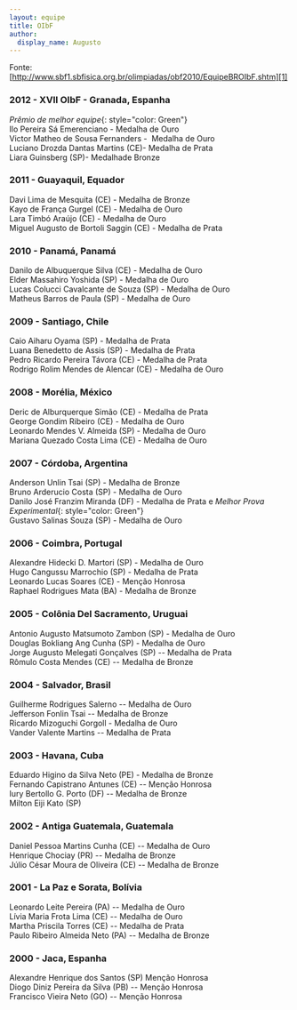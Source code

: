 ```yaml
---  
layout: equipe  
title: OIbF  
author:  
  display_name: Augusto  
---    
```

 Fonte:[http://www.sbf1.sbfisica.org.br/olimpiadas/obf2010/EquipeBROIbF.shtm][1]  

### 2012 - XVII OIbF - Granada, Espanha  
*Prêmio de melhor equipe*{: style="color: Green"}  
Ilo Pereira Sá Emerenciano - Medalha de Ouro  
Victor Matheo de Sousa Fernanders -  Medalha de Ouro  
Luciano Drozda Dantas Martins (CE)- Medalha de Prata  
Liara Guinsberg (SP)- Medalhade Bronze  

### 2011 - Guayaquil, Equador  
Davi Lima de Mesquita (CE) - Medalha de Bronze  
Kayo de França Gurgel (CE) - Medalha de Ouro  
Lara Timbó Araújo (CE) - Medalha de Ouro  
Miguel Augusto de Bortoli Saggin (CE) - Medalha de Prata  
   
### 2010 - Panamá, Panamá
Danilo de Albuquerque Silva (CE) - Medalha de Ouro   
Elder Massahiro Yoshida (SP) - Medalha de Ouro  
Lucas Colucci Cavalcante de Souza (SP) - Medalha de Ouro  
Matheus Barros de Paula (SP) - Medalha de Ouro  
  
### 2009 - Santiago, Chile  
Caio Aiharu Oyama (SP) - Medalha de Prata   
Luana Benedetto de Assis (SP) - Medalha de Prata  
Pedro Ricardo Pereira Távora (CE) - Medalha de Prata  
Rodrigo Rolim Mendes de Alencar (CE) - Medalha de Ouro  
  
### 2008 - Morélia, México  
Deric de Alburquerque Simão (CE) - Medalha de Prata  
George Gondim Ribeiro (CE) - Medalha de Ouro  
Leonardo Mendes V. Almeida (SP) - Medalha de Ouro  
Mariana Quezado Costa Lima (CE) - Medalha de Ouro  
  
### 2007 - Córdoba, Argentina  
Anderson Unlin Tsai (SP) - Medalha de Bronze  
Bruno Arderucio Costa (SP) - Medalha de Ouro  
Danilo José Franzim Miranda (DF) - Medalha de Prata e *Melhor Prova
Experimental*{: style="color: Green"}  
Gustavo Salinas Souza (SP) - Medalha de Ouro  
  
### 2006 - Coimbra, Portugal  
Alexandre Hidecki D. Martori (SP) - Medalha de Ouro   
Hugo Cangussu Marrochio (SP) - Medalha de Prata  
Leonardo Lucas Soares (CE) - Menção Honrosa  
Raphael Rodrigues Mata (BA) - Medalha de Bronze  
  
### 2005 - Colônia Del Sacramento, Uruguai  
Antonio Augusto Matsumoto Zambon (SP) - Medalha de Ouro   
Douglas Bokliang Ang Cunha (SP) - Medalha de Ouro  
Jorge Augusto Melegati Gonçalves (SP) -- Medalha de Prata  
Rômulo Costa Mendes (CE) -- Medalha de Bronze  
  
### 2004 - Salvador, Brasil  
Guilherme Rodrigues Salerno -- Medalha de Ouro   
Jefferson Fonlin Tsai -- Medalha de Bronze  
Ricardo Mizoguchi Gorgoll - Medalha de Ouro  
Vander Valente Martins -- Medalha de Prata  
  
### 2003 - Havana, Cuba  
  
Eduardo Higino da Silva Neto (PE) - Medalha de Bronze   
Fernando Capistrano Antunes (CE) -- Menção Honrosa  
Iury Bertollo G. Porto (DF) -- Medalha de Bronze  
Milton Eiji Kato (SP)  
  
### 2002 - Antiga Guatemala, Guatemala  
  
Daniel Pessoa Martins Cunha (CE) -- Medalha de Ouro   
Henrique Chociay (PR) -- Medalha de Bronze  
Júlio César Moura de Oliveira (CE) -- Medalha de Bronze  
  
### 2001 - La Paz e Sorata, Bolívia  
  
Leonardo Leite Pereira (PA) -- Medalha de Ouro   
Lívia Maria Frota Lima (CE) -- Medalha de Ouro  
Martha Priscila Torres (CE) -- Medalha de Prata  
Paulo Ribeiro Almeida Neto (PA) -- Medalha de Bronze  
  
### 2000 - Jaca, Espanha  
  
Alexandre Henrique dos Santos (SP) Menção Honrosa  
Diogo Diniz Pereira da Silva (PB) -- Menção Honrosa  
Francisco Vieira Neto (GO) -- Menção Honrosa  
  
[1]: http://www.sbf1.sbfisica.org.br/olimpiadas/obf2010/EquipeBROIbF.shtm

